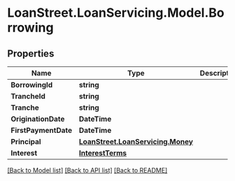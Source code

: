 # LoanStreet.LoanServicing.Model.Borrowing
## Properties

Name | Type | Description | Notes
------------ | ------------- | ------------- | -------------
**BorrowingId** | **string** |  | [readonly] 
**TrancheId** | **string** |  | [readonly] 
**Tranche** | **string** |  | [optional] 
**OriginationDate** | **DateTime** |  | 
**FirstPaymentDate** | **DateTime** |  | 
**Principal** | [**LoanStreet.LoanServicing.Money**](LoanStreet.LoanServicing.Money.md) |  | 
**Interest** | [**InterestTerms**](InterestTerms.md) |  | [optional] 

[[Back to Model list]](../README.md#documentation-for-models) [[Back to API list]](../README.md#documentation-for-api-endpoints) [[Back to README]](../README.md)

